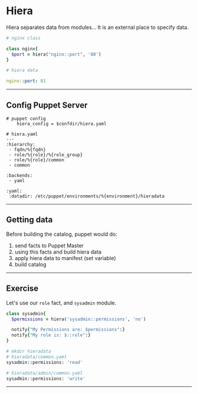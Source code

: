 # Hiera

Hiera separates data from modules... It is an external place to specify data.

```ruby
# nginx class

class nginx{
  $port = hiera("nginx::port", '80')
}
```

```yaml
# hiera data

nginx::port: 81
```

---

## Config Puppet Server

```
# puppet config
    hiera_config = $confdir/hiera.yaml
```

```
# hiera.yaml
---
:hierarchy:
 - fqdn/%{fqdn}
 - role/%{role}/%{role_group}
 - role/%{role}/common
 - common

:backends:
 - yaml

:yaml:
 :datadir: /etc/puppet/environments/%{environment}/hieradata

```

---

## Getting data

Before building the catalog, puppet would do:

 1. send facts to Puppet Master
 2. using this facts and build hiera data
 3. apply hiera data to manifest (set variable)
 4. build catalog

---

## Exercise

Let's use our `role` fact, and `sysadmin` module.

```ruby
class sysadmin{
  $permissions = hiera('sysadmin::permissions', 'no')

  notify{"My Permissions are: $permissions":}
  notify{"My role is: $::role":}
}
```

```bash
# mkdir hieradata
# hieradata/common.yaml
sysadmin::permissions: 'read'

# hieradata/admin/common.yaml
sysadmin::permissions: 'write'

```

---
